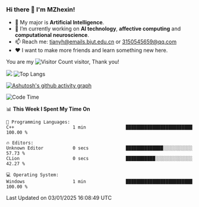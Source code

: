### Hi there 👋 I'm MZhexin!

- 💬 My major is **Artificial Intelligence**.
- 🔭 I’m currently working on **AI technology**, **affective computing** and **computational neuroscience**.
- 📫 Reach me: <tianyh@emails.bjut.edu.cn> or <3150545659@qq.com>
- :heart: I want to make more friends and learn something new here.

You are my ![Visitor Count](https://profile-counter.glitch.me/MZhexin/count.svg) visitor, Thank you!

 ![](https://github-readme-stats.vercel.app/api?username=MZhexin&show_icons=true&theme=transparent) ![Top Langs](https://github-readme-stats.vercel.app/api/top-langs/?username=MZhexin&layout=compact&theme=tokyonight) 

[![Ashutosh's github activity graph](https://github-readme-activity-graph.vercel.app/graph?username=MZhexin)](https://github.com/ashutosh00710/github-readme-activity-graph)



<!--START_SECTION:waka-->
![Code Time](http://img.shields.io/badge/Code%20Time-283%20hrs%203%20mins-blue)

📊 **This Week I Spent My Time On** 

```text
💬 Programming Languages: 
C++                      1 min               █████████████████████████   100.00 % 

🔥 Editors: 
Unknown Editor           0 secs              ██████████████░░░░░░░░░░░   57.73 % 
CLion                    0 secs              ███████████░░░░░░░░░░░░░░   42.27 % 

💻 Operating System: 
Windows                  1 min               █████████████████████████   100.00 % 
```


 Last Updated on 03/01/2025 16:08:49 UTC
<!--END_SECTION:waka-->



